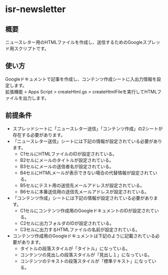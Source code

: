 # isr-newsletter
## 概要
ニュースレター用のHTMLファイルを作成し、送信するためのGoogleスプレッド用スクリプトです。
## 使い方
Googleドキュメントで記事を作成し、コンテンツ作成シートに入出力情報を設定します。  
拡張機能 > Apps Script > createHtml.gs > createHtmlFileを実行してHTMLファイルを出力します。  
## 前提条件
- スプレッドシートに「ニュースレター送信」「コンテンツ作成」の2シートが存在する必要があります。  
- 「ニュースレター送信」シートには下記の情報が設定されている必要があります。
  - C1セルにHTMLファイルのIDが設定されている。
  - B2セルにメールのタイトルが設定されている。
  - B3セルにメールの送信者名が設定されている。
  - B4セルにHTMLメールが表示できない場合の代替情報が設定されている。
  - B5セルにテスト用の送信先メールアドレスが設定されている。
  - B6セルに本番送信用の送信先メールアドレスが設定されている。
- 「コンテンツ作成」シートには下記の情報が設定されている必要があります。
  - C1セルにコンテンツ作成用のGoogleドキュメントのIDが設定されている。
  - C2セルに出力フォルダのIDが設定されている。
  - C3セルに出力するHTMLファイルの名前が設定されている。
- コンテンツ作成用のGoogleドキュメントは下記のように記載されている必要があります。
  - タイトルの段落スタイルが「タイトル」になっている。
  - コンテンツの見出しの段落スタイルが「見出し１」になっている。
  - コンテンツのテキストの段落スタイルが「標準テキスト」になっている。
